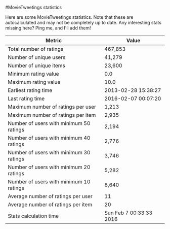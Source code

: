 #MovieTweetings statistics

Here are some MovieTweetings statistics. Note that these are autocalculated and may not be completely up to date. Any interesting stats missing here? Ping me, and I'll add them!

Metric | Value
--- | ---
Total number of ratings                 | 467,853
Number of unique users                  | 41,279
Number of unique items                  | 23,600
Minimum rating value                    | 0.0
Maximum rating value                    | 10.0
Earliest rating time                    | 2013-02-28 15:38:27
Last rating time                        | 2016-02-07 00:07:20
Maximum number of ratings per user      | 1,213
Maximum number of ratings per item      | 2,935
Number of users with minimum 50 ratings | 2,194
Number of users with minimum 40 ratings | 2,776
Number of users with minimum 30 ratings | 3,746
Number of users with minimum 20 ratings | 5,282
Number of users with minimum 10 ratings | 8,640
Average number of ratings per user      | 11
Average number of ratings per item      | 20
Stats calculation time                  | Sun Feb  7 00:33:33 2016


